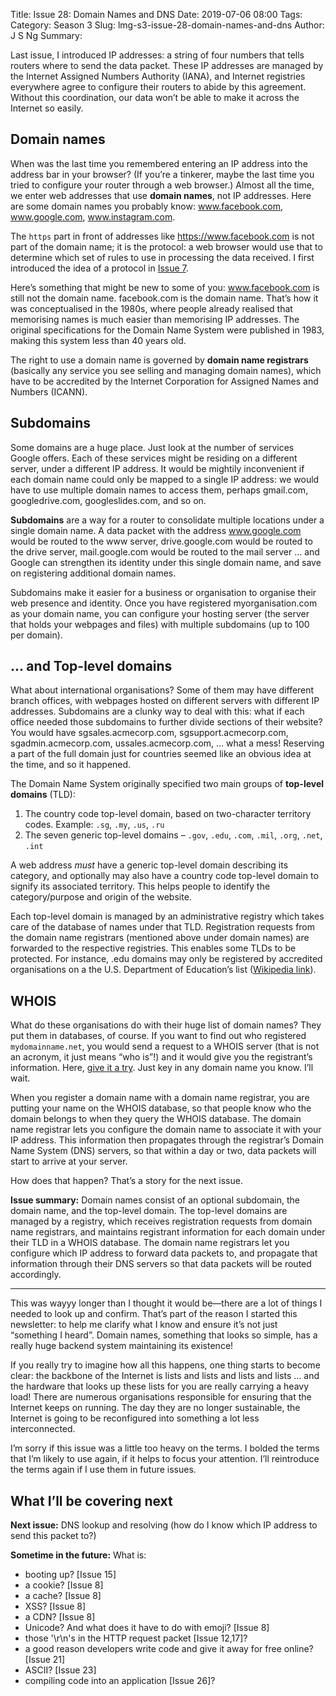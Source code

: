 Title: Issue 28: Domain Names and DNS
Date: 2019-07-06 08:00
Tags: 
Category: Season 3
Slug: lmg-s3-issue-28-domain-names-and-dns
Author: J S Ng
Summary: 

Last issue, I introduced IP addresses: a string of four numbers that tells routers where to send the data packet. These IP addresses are managed by the Internet Assigned Numbers Authority (IANA), and Internet registries everywhere agree to configure their routers to abide by this agreement. Without this coordination, our data won’t be able to make it across the Internet so easily.

## Domain names

When was the last time you remembered entering an IP address into the address bar in your browser? (If you’re a tinkerer, maybe the last time you tried to configure your router through a web browser.) Almost all the time, we enter web addresses that use **domain names**, not IP addresses. Here are some domain names you probably know: www.facebook.com, www.google.com, www.instagram.com.

The `https` part in front of addresses like https://www.facebook.com is not part of the domain name; it is the protocol: a web browser would use that to determine which set of rules to use in processing the data received. I first introduced the idea of a protocol in [Issue 7]({filename}/season1/issue007/issue007.md).

Here’s something that might be new to some of you: www.facebook.com is still not the domain name. facebook.com is the domain name. That’s how it was conceptualised in the 1980s, where people already realised that memorising names is much easier than memorising IP addresses. The original specifications for the Domain Name System were published in 1983, making this system less than 40 years old.

The right to use a domain name is governed by **domain name registrars** (basically any service you see selling and managing domain names), which have to be accredited by the Internet Corporation for Assigned Names and Numbers (ICANN).

## Subdomains

Some domains are a huge place. Just look at the number of services Google offers. Each of these services might be residing on a different server, under a different IP address. It would be mightily inconvenient if each domain name could only be mapped to a single IP address: we would have to use multiple domain names to access them, perhaps gmail.com, googledrive.com, googleslides.com, and so on.

**Subdomains** are a way for a router to consolidate multiple locations under a single domain name. A data packet with the address www.google.com would be routed to the www server, drive.google.com would be routed to the drive server, mail.google.com would be routed to the mail server … and Google can strengthen its identity under this single domain name, and save on registering additional domain names.

Subdomains make it easier for a business or organisation to organise their web presence and identity. Once you have registered myorganisation.com as your domain name, you can configure your hosting server (the server that holds your webpages and files) with multiple subdomains (up to 100 per domain).

## … and Top-level domains

What about international organisations? Some of them may have different branch offices, with webpages hosted on different servers with different IP addresses. Subdomains are a clunky way to deal with this: what if each office needed those subdomains to further divide sections of their website? You would have sgsales.acmecorp.com, sgsupport.acmecorp.com, sgadmin.acmecorp.com, ussales.acmecorp.com, … what a mess! Reserving a part of the full domain just for countries seemed like an obvious idea at the time, and so it happened.

The Domain Name System originally specified two main groups of **top-level domains** (TLD):

1. The country code top-level domain, based on two-character territory codes. Example: `.sg`, `.my`, `.us`, `.ru`
2. The seven generic top-level domains – `.gov`, `.edu`, `.com`, `.mil`, `.org`, `.net`, `.int`

A web address *must* have a generic top-level domain describing its category, and optionally may also have a country code top-level domain to signify its associated territory. This helps people to identify the category/purpose and origin of the website.

Each top-level domain is managed by an administrative registry which takes care of the database of names under that TLD. Registration requests from the domain name registrars (mentioned above under domain names) are forwarded to the respective registries. This enables some TLDs to be protected. For instance, .edu domains may only be registered by accredited organisations on a the U.S. Department of Education’s list ([Wikipedia link](https://en.wikipedia.org/wiki/.edu#Eligibility)).

## WHOIS

What do these organisations do with their huge list of domain names? They put them in databases, of course. If you want to find out who registered `mydomainname.net`, you would send a request to a WHOIS server (that is not an acronym, it just means “who is”!) and it would give you the registrant’s information. Here, [give it a try](https://whois.icann.org/en). Just key in any domain name you know. I’ll wait.

When you register a domain name with a domain name registrar, you are putting your name on the WHOIS database, so that people know who the domain belongs to when they query the WHOIS database. The domain name registrar lets you configure the domain name to associate it with your IP address. This information then propagates through the registrar’s Domain Name System (DNS) servers, so that within a day or two, data packets will start to arrive at your server.

How does that happen? That’s a story for the next issue.

**Issue summary:** Domain names consist of an optional subdomain, the domain name, and the top-level domain. The top-level domains are managed by a registry, which receives registration requests from domain name registrars, and maintains registrant information for each domain under their TLD in a WHOIS database. The domain name registrars let you configure which IP address to forward data packets to, and propagate that information through their DNS servers so that data packets will be routed accordingly.

-----

This was wayyy longer than I thought it would be—there are a lot of things I needed to look up and confirm. That’s part of the reason I started this newsletter: to help me clarify what I know and ensure it’s not just “something I heard”. Domain names, something that looks so simple, has a really huge backend system maintaining its existence!

If you really try to imagine how all this happens, one thing starts to become clear: the backbone of the Internet is lists and lists and lists and lists … and the hardware that looks up these lists for you are really carrying a heavy load! There are numerous organisations responsible for ensuring that the Internet keeps on running. The day they are no longer sustainable, the Internet is going to be reconfigured into something a lot less interconnected.

I’m sorry if this issue was a little too heavy on the terms. I bolded the terms that I’m likely to use again, if it helps to focus your attention. I’ll reintroduce the terms again if I use them in future issues.

## What I’ll be covering next

**Next issue:** DNS lookup and resolving (how do I know which IP address to send this packet to?)

**Sometime in the future:** What is:

- booting up? [Issue 15]
- a cookie? [Issue 8]
- a cache? [Issue 8]
- XSS? [Issue 8]
- a CDN? [Issue 8]
- Unicode? And what does it have to do with emoji? [Issue 8]
- those '\r\n's in the HTTP request packet [Issue 12,17]?
- a good reason developers write code and give it away for free online? [Issue 21]
- ASCII? [Issue 23]
- compiling code into an application [Issue 26]?
